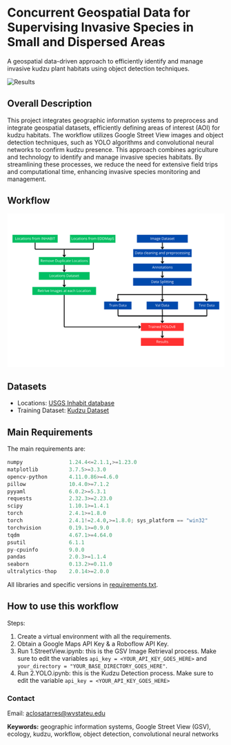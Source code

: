 # Concurrent Geospatial Data for Supervising Invasive Species in Small and Dispersed Areas 
A geospatial data-driven approach to efficiently identify and manage invasive kudzu plant habitats using object detection techniques.

![Results](images/KudzuResults.png)

## Overall Description
This project integrates geographic information systems to preprocess and integrate geospatial datasets, efficiently defining areas of interest (AOI) for kudzu habitats. The workflow utilizes Google Street View images and object detection techniques, such as YOLO algorithms and convolutional neural networks to confirm kudzu presence. This approach combines agriculture and technology to identify and manage invasive species habitats. By streamlining these processes, we reduce the need for extensive field trips and computational time, enhancing invasive species monitoring and management.


## Workflow
![Workflow of our proposed model](images/diagram.png)

## Datasets
- Locations: [USGS Inhabit database](https://gis.usgs.gov/inhabit/)
- Training Dataset: [Kudzu Dataset](https://app.roboflow.com/test-mhm3s/kudzu_full_images/4) 

## Main Requirements
The main requirements are:
```python
numpy               1.24.4<=2.1.1,>=1.23.0
matplotlib          3.7.5>=3.3.0
opencv-python       4.11.0.86>=4.6.0
pillow              10.4.0>=7.1.2
pyyaml              6.0.2>=5.3.1
requests            2.32.3>=2.23.0
scipy               1.10.1>=1.4.1
torch               2.4.1>=1.8.0
torch               2.4.1!=2.4.0,>=1.8.0; sys_platform == "win32"
torchvision         0.19.1>=0.9.0
tqdm                4.67.1>=4.64.0
psutil              6.1.1
py-cpuinfo          9.0.0
pandas              2.0.3>=1.1.4
seaborn             0.13.2>=0.11.0
ultralytics-thop    2.0.14>=2.0.0
```
All libraries and specific versions in [requirements.txt](requirements.txt).

## How to use this workflow
Steps:
1. Create a virtual environment with all the requirements.
2. Obtain a Google Maps API Key & a Roboflow API Key.
3. Run 1.StreetView.ipynb: this is the GSV Image Retrieval process. Make sure to edit the variables `api_key = <YOUR_API_KEY_GOES_HERE>` and `your_directory = "YOUR_BASE_DIRECTORY_GOES_HERE"`.
4. Run 2.YOLO.ipynb: this is the Kudzu Detection process. Make sure to edit the variable `api_key = <YOUR_API_KEY_GOES_HERE>`

### Contact
Email: aclosatarres@wvstateu.edu

**Keywords:** geographic information systems, Google Street View (GSV), ecology, kudzu, workflow, object detection, convolutional neural networks
